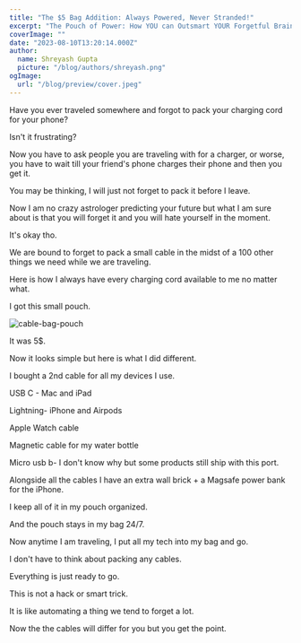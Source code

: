 ```yaml
---
title: "The $5 Bag Addition: Always Powered, Never Stranded!"
excerpt: "The Pouch of Power: How YOU can Outsmart YOUR Forgetful Brain"
coverImage: ""
date: "2023-08-10T13:20:14.000Z"
author:
  name: Shreyash Gupta
  picture: "/blog/authors/shreyash.png"
ogImage:
  url: "/blog/preview/cover.jpeg"
---
```


Have you ever traveled somewhere and forgot to pack your charging cord for your phone?

Isn't it frustrating?

Now you have to ask people you are traveling with for a charger, or worse, you have to wait till your friend's phone charges their phone and then you get it.

You may be thinking, I will just not forget to pack it before I leave.

Now I am no crazy astrologer predicting your future but what I am sure about is that you will forget it and you will hate yourself in the moment.

It's okay tho.

We are bound to forget to pack a small cable in the midst of a 100 other things we need while we are traveling.

Here is how I always have every charging cord available to me no matter what.

I got this small pouch.

![cable-bag-pouch](/blog/content/cable-bag-pouch.jpg)

It was 5$.

Now it looks simple but here is what I did different.

I bought a 2nd cable for all my devices I use.

USB C - Mac and iPad

Lightning- iPhone and Airpods

Apple Watch cable

Magnetic cable for my water bottle

Micro usb b- I don't know why but some products still ship with this port.

Alongside all the cables I have an extra wall brick + a Magsafe power bank for the iPhone.

I keep all of it in my pouch organized.

And the pouch stays in my bag 24/7.

Now anytime I am traveling, I put all my tech into my bag and go.

I don't have to think about packing any cables.

Everything is just ready to go.

This is not a hack or smart trick.

It is like automating a thing we tend to forget a lot.

Now the the cables will differ for you but you get the point. 